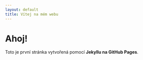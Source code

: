 ```yaml
---
layout: default
title: Vítej na mém webu
---
```


# Ahoj!
Toto je první stránka vytvořená pomocí **Jekyllu na GitHub Pages**.
